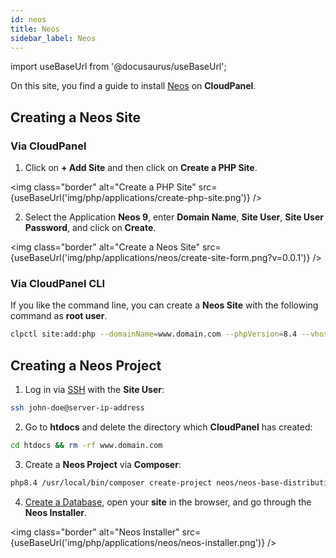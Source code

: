 ```yaml
---
id: neos
title: Neos
sidebar_label: Neos
---
```


import useBaseUrl from '@docusaurus/useBaseUrl';

On this site, you find a guide to install [Neos](https://www.neos.io/) on **CloudPanel**.

## Creating a Neos Site

### Via CloudPanel

1. Click on **+ Add Site** and then click on **Create a PHP Site**.

<img class="border" alt="Create a PHP Site" src={useBaseUrl('img/php/applications/create-php-site.png')} />

2. Select the Application **Neos 9**, enter **Domain Name**, **Site User**, **Site User Password**, and click on **Create**.

<img class="border" alt="Create a Neos Site" src={useBaseUrl('img/php/applications/neos/create-site-form.png?v=0.0.1')} />

### Via CloudPanel CLI

If you like the command line, you can create a **Neos Site** with the following command as **root user**.

```bash
clpctl site:add:php --domainName=www.domain.com --phpVersion=8.4 --vhostTemplate='Neos 9' --siteUser='john-doe' --siteUserPassword='!secretPassword!'
```

## Creating a Neos Project

1. Log in via [SSH](../../../frontend-area/ssh-ftp/#ssh-login) with the **Site User**:

```bash
ssh john-doe@server-ip-address
```

2. Go to **htdocs** and delete the directory which **CloudPanel** has created:

```bash
cd htdocs && rm -rf www.domain.com
```

3. Create a **Neos Project** via **Composer**:

```bash
php8.4 /usr/local/bin/composer create-project neos/neos-base-distribution:~9 www.domain.com
```

4. [Create a Database](../../../frontend-area/databases/#adding-a-database), open your **site** in the browser, and go through the **Neos Installer**.

<img class="border" alt="Neos Installer" src={useBaseUrl('img/php/applications/neos/neos-installer.png')} />